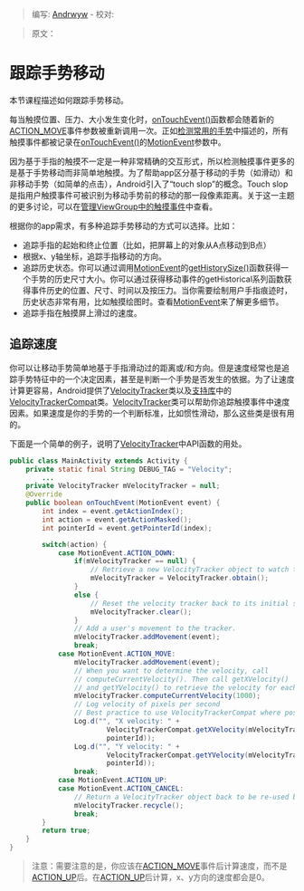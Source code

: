 > 编写: [Andrwyw](https://github.com/Andrwyw) - 校对:

> 原文：

# 跟踪手势移动

本节课程描述如何跟踪手势移动。

每当触摸位置、压力、大小发生变化时，[onTouchEvent()][onTouchEvent_url]函数都会随着新的[ACTION_MOVE][ACTION_MOVE_url]事件参数被重新调用一次。正如[检测常用的手势](/detector.html)中描述的，所有触摸事件都被记录在[onTouchEvent()][onTouchEvent_url]的[MotionEvent][MotionEvent_url]参数中。

因为基于手指的触摸不一定是一种非常精确的交互形式，所以检测触摸事件更多的是基于手势移动而非简单地触摸。为了帮助app区分基于移动的手势（如滑动）和非移动手势（如简单的点击），Android引入了“touch slop”的概念。Touch slop是指用户触摸事件可被识别为移动手势前的移动的那一段像素距离。关于这一主题的更多讨论，可以在[管理ViewGroup中的触摸事件](viewgroup.html)中查看。

根据你的app需求，有多种追踪手势移动的方式可以选择。比如：
* 追踪手指的起始和终止位置（比如，把屏幕上的对象从A点移动到B点）
* 根据x、y轴坐标，追踪手指移动的方向。
* 追踪历史状态。你可以通过调用[MotionEvent][MotionEvent_url]的[getHistorySize()][getHistorySize_url]函数获得一个手势的历史尺寸大小。你可以通过获得移动事件的getHistorical<Value>系列函数获得事件历史的位置、尺寸、时间以及按压力。当你需要绘制用户手指痕迹时，历史状态非常有用，比如触摸绘图时。查看[MotionEvent][MotionEvent_url]来了解更多细节。
* 追踪手指在触摸屏上滑过的速度。

## 追踪速度 ##
你可以让移动手势简单地基于手指滑动过的距离或/和方向。但是速度经常也是追踪手势特征中的一个决定因素，甚至是判断一个手势是否发生的依据。为了让速度计算更容易，Android提供了[VelocityTracker][VelocityTracker_url]类以及[支持库][Support_Library_url]中的[VelocityTrackerCompat][VelocityTrackerCompat_url]类。[VelocityTracker][VelocityTracker_url]类可以帮助你追踪触摸事件中速度因素。如果速度是你的手势的一个判断标准，比如惯性滑动，那么这些类是很有用的。

下面是一个简单的例子，说明了[VelocityTracker][VelocityTracker_url]中API函数的用处。

```java
public class MainActivity extends Activity {
    private static final String DEBUG_TAG = "Velocity";
        ...
    private VelocityTracker mVelocityTracker = null;
    @Override
    public boolean onTouchEvent(MotionEvent event) {
        int index = event.getActionIndex();
        int action = event.getActionMasked();
        int pointerId = event.getPointerId(index);

        switch(action) {
            case MotionEvent.ACTION_DOWN:
                if(mVelocityTracker == null) {
                    // Retrieve a new VelocityTracker object to watch the velocity of a motion.
                    mVelocityTracker = VelocityTracker.obtain();
                }
                else {
                    // Reset the velocity tracker back to its initial state.
                    mVelocityTracker.clear();
                }
                // Add a user's movement to the tracker.
                mVelocityTracker.addMovement(event);
                break;
            case MotionEvent.ACTION_MOVE:
                mVelocityTracker.addMovement(event);
                // When you want to determine the velocity, call
                // computeCurrentVelocity(). Then call getXVelocity()
                // and getYVelocity() to retrieve the velocity for each pointer ID.
                mVelocityTracker.computeCurrentVelocity(1000);
                // Log velocity of pixels per second
                // Best practice to use VelocityTrackerCompat where possible.
                Log.d("", "X velocity: " +
                        VelocityTrackerCompat.getXVelocity(mVelocityTracker,
                        pointerId));
                Log.d("", "Y velocity: " +
                        VelocityTrackerCompat.getYVelocity(mVelocityTracker,
                        pointerId));
                break;
            case MotionEvent.ACTION_UP:
            case MotionEvent.ACTION_CANCEL:
                // Return a VelocityTracker object back to be re-used by others.
                mVelocityTracker.recycle();
                break;
        }
        return true;
    }
}
```

>注意：需要注意的是，你应该在[ACTION_MOVE][ACTION_MOVE_url]事件后计算速度，而不是[ACTION_UP][ACTION_UP_url]后。在[ACTION_UP][ACTION_UP_url]后计算，x、y方向的速度都会是0。

[ACTION_UP_url]: http://developer.android.com/reference/android/view/MotionEvent.html#ACTION_UP "ACTION_UP"
[ACTION_MOVE_url]: http://developer.android.com/reference/android/view/MotionEvent.html#ACTION_MOVE "ACTION_MOVE"
[MotionEvent_url]:  http://developer.android.com/reference/android/view/MotionEvent.html "MotionEvent"
[onTouchEvent_url]:  http://developer.android.com/reference/android/view/View.html#onTouchEvent(android.view.MotionEvent) "onTouchEvent"
[getHistorySize_url]: http://developer.android.com/reference/android/view/MotionEvent.html#getHistorySize() "getHistorySize"
[VelocityTrackerCompat_url]:  http://developer.android.com/reference/android/support/v4/view/VelocityTrackerCompat.html "VelocityTrackerCompat"
[VelocityTracker_url]:  http://developer.android.com/reference/android/view/VelocityTracker.html "VelocityTracker"
[Support_Library_url]:  http://developer.android.com/tools/support-library/index.html "Support Library"
